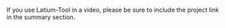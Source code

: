 If you use Latium-Tool in a video, please be sure to include the project link in the summary section.
